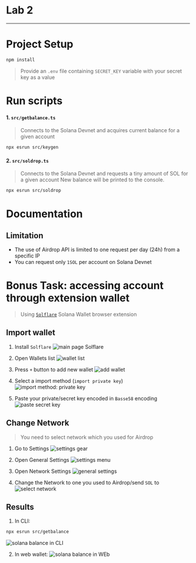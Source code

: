 # Lab 2


---
# Project Setup 
```sh
npm install
```

> Provide an `.env` file containing `SECRET_KEY` variable with your secret key as a value


# Run scripts
#### 1. `src/getbalance.ts`
> Connects to the Solana Devnet and acquires current balance for a given account

```sh
npx esrun src/keygen
```



#### 2. `src/soldrop.ts`
> Connects to the Solana Devnet and requests a tiny amount of SOL for a given account
> New balance will be printed to the console.

```sh
npx esrun src/soldrop
```



# Documentation
## Limitation
- The use of Airdrop API is limited to one request per day (24h) from a specific IP
- You can request only `1SOL` per account on Solana Devnet


# Bonus Task: accessing account through extension wallet

> Using [`Solflare`](https://solflare.com/) Solana Wallet browser extension

## Import wallet
1. Install `Solflare`
![main page Solflare](../assets/img/lab_2/keyimport_1.png)

2. Open Wallets list
![wallet list](../assets/img/lab_2/keyimport_2.png)

3. Press `+` button to add new wallet
![add wallet](../assets/img/lab_2/keyimport_3.png)

4. Select a import method (`import private key`)
![import method: private key](../assets/img/lab_2/keyimport_4.png)

5. Paste your private/secret key encoded in `Basse58` encoding
![paste secret key](../assets/img/lab_2/keyimport_5.png)


## Change Network
> You need to select network which you used for Airdrop

1. Go to Settings
![settings gear](../assets/img/lab_2/net_change_1.png)

2. Open General Settings
![settings menu](../assets/img/lab_2/net_change_2.png)

3. Open Network Settings
![general settings](../assets/img/lab_2/net_change_3.png)

4. Change the Network to one you used to Airdrop/send `SOL` to
![select network](../assets/img/lab_2/net_change_4.png)



## Results
1. In CLI:
```sh
npx esrun src/getbalance
```

![solana balance in CLI](../assets/img/lab_2/result_cli.png)

2. In web wallet:
![solana balance in WEb](../assets/img/lab_2/result_web.png)
